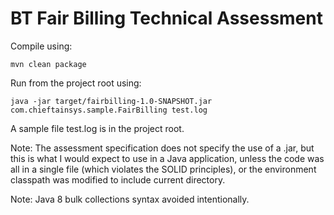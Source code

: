 BT Fair Billing Technical Assessment
====================================

Compile using: 

	mvn clean package
	
Run from the project root using:

    java -jar target/fairbilling-1.0-SNAPSHOT.jar com.chieftainsys.sample.FairBilling test.log
    
A sample file test.log is in the project root.    	

Note: The assessment specification does not specify the use of a .jar, but
      this is what I would expect to use in a Java application, unless the
      code was all in a single file (which violates the SOLID principles),
      or the environment classpath was modified to include current directory.
      
Note: Java 8 bulk collections syntax avoided intentionally.      